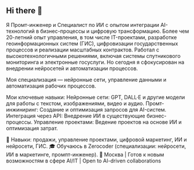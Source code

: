 ## Hi there 👋
Я Промт-инженер и Специалист по ИИ с опытом интеграции AI-технологий в бизнес-процессы и цифровую трансформацию.
Более чем 20-летний опыт управления, в том числе IT-проектами, разработке геоинформационных систем (ГИС), цифровизации государственных процессов и реализации масштабных контрактов. Работал с высокотехнологичными решениями, включая системы спутникового мониторинга и электронные госуслуги. Но сегодня я сфокусирован на внедрении нейросетей и автоматизации процессов.

Моя специализация — нейронные сети, управление данными и автоматизация рабочих процессов.

Мои ключевые навыки:
Нейронные сети: GPT, DALL·E и другие модели для работы с текстом, изображениями, видео и аудио.
Промт-инжиниринг: Создание и оптимизация запросов для AI-систем.
Интеграция через API: Внедрение ИИ в существующие бизнес-процессы.
Управление проектами: Ведение проектов на основе ИИ и оптимизация затрат.

🔧 Навыки: продажи, управление проектами, цифровой маркетинг, ИИ и нейросети, ГИС.
🎓 Обучаюсь в Zerocoder (специализации: нейросети, ИИ в маркетинге, промпт-инженер).
📍 Москва | Готов к новым возможностям в сфере AI/IT | Open to AI-driven collaborations
